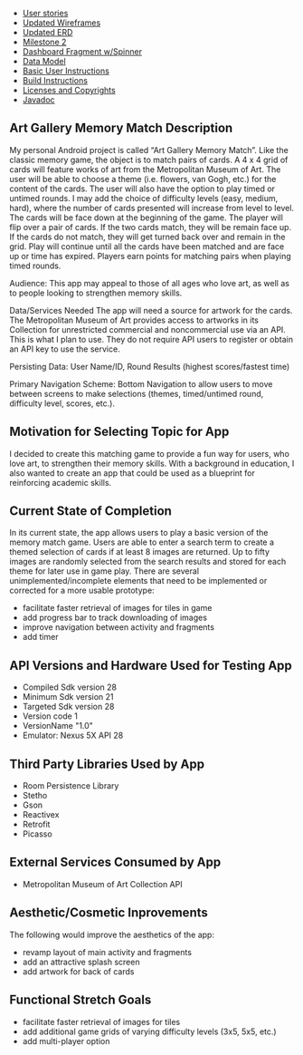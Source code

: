 
* [User stories](docs/user-stories.md)
* [Updated Wireframes](docs/wireframes-final.pdf)
* [Updated ERD](docs/memory-match-erd-final.png)
* [Milestone 2](docs/milestone-2.md)
* [Dashboard Fragment w/Spinner](docs/dashboard-fragment.PNG)
* [Data Model](docs/data-model.md)
* [Basic User Instructions](docs/basic-user-instructions.md)
* [Build Instructions](docs/build-instructions.md)
* [Licenses and Copyrights](docs/licenses-and-copyrights.md)
* [Javadoc](docs/api/overview-summary.html)



## Art Gallery Memory Match Description

My personal Android project is called “Art Gallery Memory Match”.  Like the classic memory game, the object is to match pairs of cards. A 4 x 4 grid of cards will feature works of art from the Metropolitan Museum of Art. The user will be able to choose a theme (i.e. flowers, van Gogh, etc.) for the content of the cards. The user will also have the option to play timed or untimed rounds.  I may add the choice of difficulty levels (easy, medium, hard), where the number of cards presented will increase from level to level.
The cards will be face down at the beginning of the game. The player will flip over a pair of cards.  If the two cards match, they will be remain face up.  If the cards do not match, they will get turned back over and remain in the grid.  Play will continue until all the cards have been matched and are face up or time has expired.  Players earn points for matching pairs when playing timed rounds.

Audience: This app may appeal to those of all ages who love art, as well as to people looking to strengthen memory skills.

Data/Services Needed 
The app will need a source for artwork for the cards.  The Metropolitan Museum of Art provides access to artworks in its Collection for unrestricted commercial and noncommercial use via an API. This is what I plan to use. They do not require API users to register or obtain an API key to use the service. 

Persisting Data: User Name/ID, Round Results (highest scores/fastest time)

Primary Navigation Scheme: Bottom Navigation to allow users to move between screens to make selections (themes, timed/untimed round, difficulty level, scores, etc.).

## Motivation for Selecting Topic for App  

I decided to create this matching game to provide a fun way for users, who love art, to strengthen their memory skills.  With a background in education, I also wanted to create an app that could be used as a blueprint for reinforcing academic skills.  

## Current State of Completion  

In its current state, the app allows users to play a basic version of the memory match game.  Users are able to enter a search term to create a themed selection of cards if at least 8 images are returned.  Up to fifty images are randomly selected from the search results and stored for each theme for later use in game play.  There are several unimplemented/incomplete elements that need to be implemented or corrected for a more usable prototype:  
* facilitate faster retrieval of images for tiles in game   
* add progress bar to track downloading of images  
* improve navigation between activity and fragments
* add timer

## API Versions and Hardware Used for Testing App  

* Compiled Sdk version 28  
* Minimum Sdk version 21  
* Targeted Sdk version 28  
* Version code 1  
* VersionName "1.0"  
* Emulator: Nexus 5X API 28  

## Third Party Libraries Used by App  

* Room Persistence Library  
* Stetho  
* Gson  
* Reactivex  
* Retrofit 
* Picasso  

## External Services Consumed by App  
 
* Metropolitan Museum of Art Collection API  

## Aesthetic/Cosmetic Inprovements  
 The following would improve the aesthetics of the app:  
 * revamp layout of main activity and fragments 
 * add an attractive splash screen  
 * add artwork for back of cards  
 
## Functional Stretch Goals  
 
 * facilitate faster retrieval of images for tiles   
 * add additional game grids of varying difficulty levels (3x5, 5x5, etc.)  
 * add multi-player option  
 






